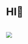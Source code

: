 # HI👋

#
<img src="https://img.shields.io/badge/LinkedIn?style=flat-square&logo=Android&logoColor=Blue"/>
